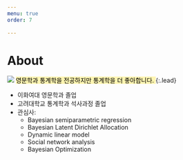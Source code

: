 ```yaml
---
menu: true
order: 7
 
---
```

# About

![](../images/me.gif)
<mark style="background-color: #fff5b1">
영문학과 통계학을 전공하지만 통계학을 더 좋아합니다.
</mark>
{:.lead}


* 이화여대 영문학과 졸업
* 고려대학교 통계학과 석사과정 졸업
* 관심사: 
  * Bayesian semiparametric regression
  * Bayesian Latent Dirichlet Allocation 
  * Dynamic linear model
  * Social network analysis
  * Bayesian Optimization
